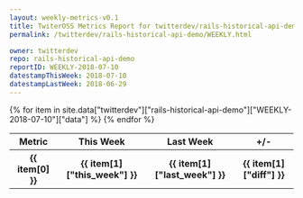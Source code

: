 ```yaml
---
layout: weekly-metrics-v0.1
title: TwiterOSS Metrics Report for twitterdev/rails-historical-api-demo | WEEKLY-2018-07-10
permalink: /twitterdev/rails-historical-api-demo/WEEKLY.html

owner: twitterdev
repo: rails-historical-api-demo
reportID: WEEKLY-2018-07-10
datestampThisWeek: 2018-07-10
datestampLastWeek: 2018-06-29
---
```


<table style="width: 100%">
    <tr>
        <th>Metric</th>
        <th>This Week</th>
        <th>Last Week</th>
        <th>+/-</th>
    </tr>
    {% for item in site.data["twitterdev"]["rails-historical-api-demo"]["WEEKLY-2018-07-10"]["data"] %}
    <tr>
        <th>{{ item[0] }}</th>
        <th>{{ item[1]["this_week"] }}</th>
        <th>{{ item[1]["last_week"] }}</th>
        <th>{{ item[1]["diff"] }}</th>
    </tr>
    {% endfor %}
</table>

